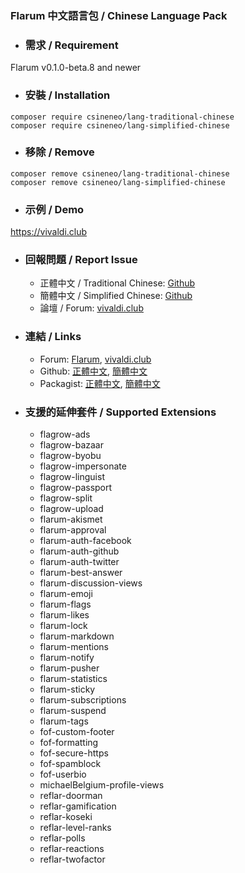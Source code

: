 ### Flarum 中文語言包 / Chinese Language Pack

- ### 需求 / Requirement
Flarum v0.1.0-beta.8 and newer


- ### 安裝 / Installation
```
composer require csineneo/lang-traditional-chinese
composer require csineneo/lang-simplified-chinese
```

- ### 移除 / Remove
```
composer remove csineneo/lang-traditional-chinese
composer remove csineneo/lang-simplified-chinese
```

- ### 示例 / Demo
https://vivaldi.club 

- ### 回報問題 / Report Issue
    - 正體中文 / Traditional Chinese: [Github](https://github.com/Csineneo/lang-traditional-chinese/issues)
    - 簡體中文 / Simplified Chinese: [Github](https://github.com/Csineneo/lang-simplified-chinese/issues)
    - 論壇 / Forum: [vivaldi.club](https://vivaldi.club/t/flarum)

- ### 連結 / Links
    - Forum: [Flarum](https://discuss.flarum.org/d/17954), [vivaldi.club](https://vivaldi.club/d/8298)
    - Github: [正體中文](https://github.com/Csineneo/lang-traditional-chinese), [簡體中文](https://github.com/Csineneo/lang-simplified-chinese)
    - Packagist: [正體中文](https://packagist.org/packages/csineneo/lang-traditional-chinese), [簡體中文](https://packagist.org/packages/csineneo/lang-simplified-chinese)

- ### 支援的延伸套件 / Supported Extensions
  - flagrow-ads
  - flagrow-bazaar
  - flagrow-byobu
  - flagrow-impersonate
  - flagrow-linguist
  - flagrow-passport
  - flagrow-split
  - flagrow-upload
  - flarum-akismet
  - flarum-approval
  - flarum-auth-facebook
  - flarum-auth-github
  - flarum-auth-twitter
  - flarum-best-answer
  - flarum-discussion-views
  - flarum-emoji
  - flarum-flags
  - flarum-likes
  - flarum-lock
  - flarum-markdown
  - flarum-mentions
  - flarum-notify
  - flarum-pusher
  - flarum-statistics
  - flarum-sticky
  - flarum-subscriptions
  - flarum-suspend
  - flarum-tags
  - fof-custom-footer
  - fof-formatting
  - fof-secure-https
  - fof-spamblock
  - fof-userbio
  - michaelBelgium-profile-views
  - reflar-doorman
  - reflar-gamification
  - reflar-koseki
  - reflar-level-ranks
  - reflar-polls
  - reflar-reactions
  - reflar-twofactor
